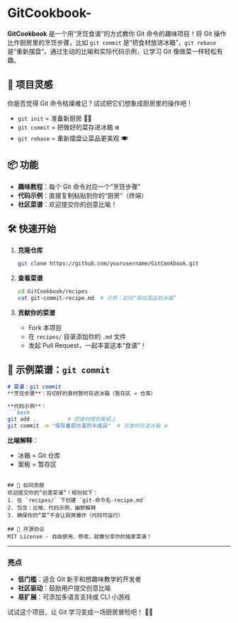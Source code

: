 # GitCookbook-
**GitCookbook** 是一个用“烹饪食谱”的方式教你 Git 命令的趣味项目！将 Git 操作比作厨房里的烹饪步骤，比如 `git commit` 是“把食材放进冰箱”，`git rebase` 是“重新摆盘”。通过生动的比喻和实际代码示例，让学习 Git 像做菜一样轻松有趣。
## 🥘 项目灵感  
你是否觉得 Git 命令枯燥难记？试试把它们想象成厨房里的操作吧！  
- `git init` = 准备新厨房 🧑🍳  
- `git commit` = 把做好的菜存进冰箱 ❄️  
- `git rebase` = 重新摆盘让菜品更美观 🍽️  

## 📦 功能  
- **趣味教程**：每个 Git 命令对应一个“烹饪步骤”  
- **代码示例**：直接复制粘贴到你的“厨房”（终端）  
- **社区菜谱**：欢迎提交你的创意比喻！  

## 🛠️ 快速开始  
1. **克隆仓库**  
   ```bash
   git clone https://github.com/yourusername/GitCookbook.git
   ```

2. **查看菜谱**  
   ```bash
   cd GitCookbook/recipes
   cat git-commit-recipe.md  # 示例：如何“保存菜品到冰箱”
   ```

3. **贡献你的菜谱**  
   - Fork 本项目  
   - 在 `recipes/` 目录添加你的 `.md` 文件  
   - 发起 Pull Request，一起丰富这本“食谱”！

## 🍴 示例菜谱：`git commit`  
```markdown
# 菜谱：git commit  
**烹饪步骤**：将切好的食材暂时存进冰箱（暂存区 ➔ 仓库）  

**代码示例**：  
```bash
git add .          # 把食材摆到案板上  
git commit -m "保存番茄炒蛋的半成品"  # 将食材存进冰箱 ❄️  
```

**比喻解释**：  
- 冰箱 = Git 仓库  
- 案板 = 暂存区  
```

## 🤝 如何贡献  
欢迎提交你的“创意菜谱”！规则如下：  
1. 在 `recipes/` 下创建 `git-命令名-recipe.md`  
2. 包含：比喻、代码示例、幽默解释  
3. 确保你的“菜”不会让厨房爆炸（代码可运行）  

## 📜 开源协议  
MIT License - 自由使用、修改，就像分享你的独家菜谱！  
```

---

### 亮点  
- **低门槛**：适合 Git 新手和想趣味教学的开发者  
- **社区驱动**：鼓励用户提交创意比喻  
- **易扩展**：可添加多语言支持或 CLI 小游戏  

试试这个项目，让 Git 学习变成一场厨房冒险吧！ 🔪🔧
